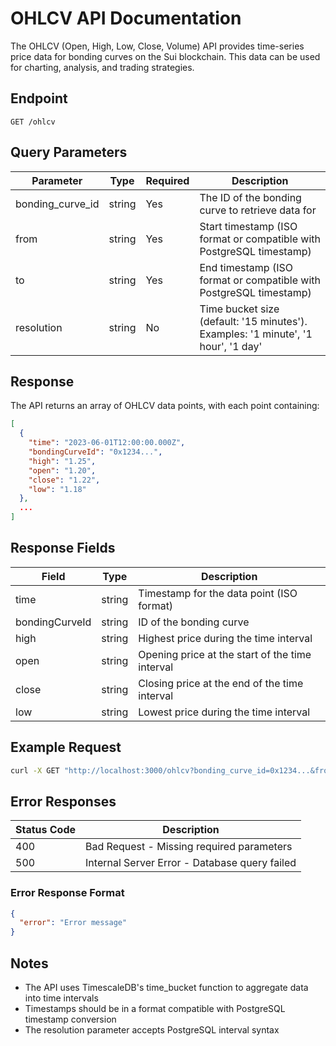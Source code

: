 # OHLCV API Documentation

The OHLCV (Open, High, Low, Close, Volume) API provides time-series price data for bonding curves on the Sui blockchain. This data can be used for charting, analysis, and trading strategies.

## Endpoint

```
GET /ohlcv
```

## Query Parameters

| Parameter | Type | Required | Description |
|-----------|------|----------|-------------|
| bonding_curve_id | string | Yes | The ID of the bonding curve to retrieve data for |
| from | string | Yes | Start timestamp (ISO format or compatible with PostgreSQL timestamp) |
| to | string | Yes | End timestamp (ISO format or compatible with PostgreSQL timestamp) |
| resolution | string | No | Time bucket size (default: '15 minutes'). Examples: '1 minute', '1 hour', '1 day' |

## Response

The API returns an array of OHLCV data points, with each point containing:

```json
[
  {
    "time": "2023-06-01T12:00:00.000Z",
    "bondingCurveId": "0x1234...",
    "high": "1.25",
    "open": "1.20",
    "close": "1.22",
    "low": "1.18"
  },
  ...
]
```

## Response Fields

| Field | Type | Description |
|-------|------|-------------|
| time | string | Timestamp for the data point (ISO format) |
| bondingCurveId | string | ID of the bonding curve |
| high | string | Highest price during the time interval |
| open | string | Opening price at the start of the time interval |
| close | string | Closing price at the end of the time interval |
| low | string | Lowest price during the time interval |

## Example Request

```bash
curl -X GET "http://localhost:3000/ohlcv?bonding_curve_id=0x1234...&from=2023-06-01T00:00:00Z&to=2023-06-02T00:00:00Z&resolution=1%20hour"
```

## Error Responses

| Status Code | Description |
|-------------|-------------|
| 400 | Bad Request - Missing required parameters |
| 500 | Internal Server Error - Database query failed |

### Error Response Format

```json
{
  "error": "Error message"
}
```

## Notes

- The API uses TimescaleDB's time_bucket function to aggregate data into time intervals
- Timestamps should be in a format compatible with PostgreSQL timestamp conversion
- The resolution parameter accepts PostgreSQL interval syntax